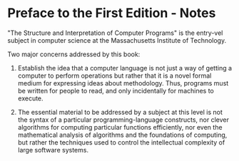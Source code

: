 # Preface to the First Edition - Notes

"The Structure and Interpretation of Computer Programs" is the entry-vel subject
in computer science at the Massachusetts Institute of Technology.

Two major concerns addressed by this book:

1. Establish the idea that a computer language is not just a way of
getting a computer to perform operations but rather that it is
a novel formal medium for expressing ideas about methodology.
Thus, programs must be written for people to read,
and only incidentally for machines to execute.

2. The essential material to be addressed by a subject at this level
is not the syntax of a particular programming-language constructs,
nor clever algorithms for computing particular functions
efficiently, nor even the mathematical analysis of algorithms
and the foundations of computing, but rather the techniques
used to control the intellectual complexity of large software systems.